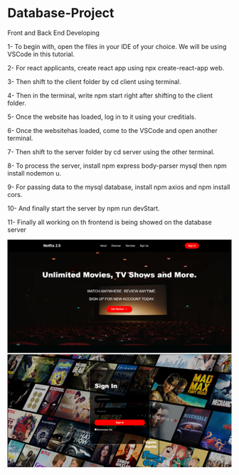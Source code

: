 # Database-Project
Front and Back End Developing

1- To begin with, open the files in your IDE of your choice. We will be using VSCode in this tutorial.

2- For react applicants, create react app using npx create-react-app web.

3- Then shift to the client folder by cd client using terminal.

4- Then in the terminal, write npm start right after shifting to the client folder.

5- Once the website has loaded, log in to it using your creditials.

6- Once the websitehas loaded, come to the VSCode and open another terminal.

7- Then shift to the server folder by cd server using the other terminal.

8- To process the server, install npm express body-parser mysql then npm install nodemon u.

9- For passing data to the mysql database, install npm  axios and npm install cors.

10- And finally start the server by npm run devStart.

11- Finally all working on th frontend is being showed on the database server


<img src="img1.PNG" width:100px>

<img src="img3.PNG" width:100px>

